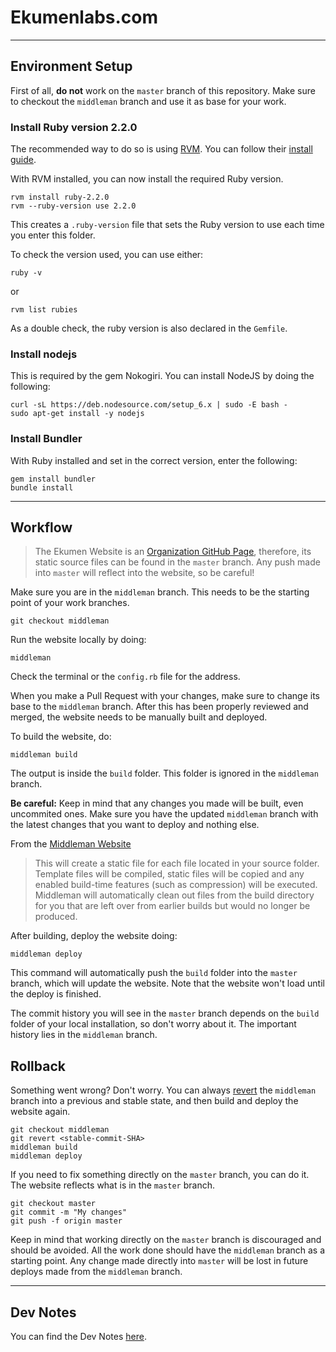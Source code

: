 # Ekumenlabs.com

---

## Environment Setup

First of all, **do not** work on the `master` branch of this repository. Make sure to checkout the `middleman` branch and use it as base for your work.

### Install **Ruby version 2.2.0**

The recommended way to do so is using [RVM](https://rvm.io/). You can follow their [install guide](https://rvm.io/rvm/install).

With RVM installed, you can now install the required Ruby version.

```
rvm install ruby-2.2.0
rvm --ruby-version use 2.2.0
```

This creates a `.ruby-version` file that sets the Ruby version to use each time you enter this folder.

To check the version used, you can use either:

```
ruby -v
```
or
```
rvm list rubies
```

As a double check, the ruby version is also declared in the `Gemfile`.

### Install nodejs

This is required by the gem Nokogiri. You can install NodeJS by doing the following:

```
curl -sL https://deb.nodesource.com/setup_6.x | sudo -E bash -
sudo apt-get install -y nodejs
```

### Install Bundler

With Ruby installed and set in the correct version, enter the following:

```
gem install bundler
bundle install
```

---

## Workflow

> The Ekumen Website is an [Organization GitHub Page](https://help.github.com/articles/user-organization-and-project-pages/), therefore, its static source files can be found in the `master` branch. Any push made into `master` will reflect into the website, so be careful!

Make sure you are in the `middleman` branch. This needs to be the starting point of your work branches.

```
git checkout middleman
```

Run the website locally by doing:

```
middleman
```

Check the terminal or the `config.rb` file for the address.

When you make a Pull Request with your changes, make sure to change its base to the `middleman` branch. After this has been properly reviewed and merged, the website needs to be manually built and deployed.

To build the website, do:

```
middleman build
```

The output is inside the `build` folder. This folder is ignored in the `middleman` branch.

**Be careful:** Keep in mind that any changes you made will be built, even uncommited ones. Make sure you have the updated `middleman` branch with the latest changes that you want to deploy and nothing else.

From the [Middleman Website](https://middlemanapp.com/basics/build-and-deploy)
> This will create a static file for each file located in your source folder. Template files will be compiled, static files will be copied and any enabled build-time features (such as compression) will be executed. Middleman will automatically clean out files from the build directory for you that are left over from earlier builds but would no longer be produced.

After building, deploy the website doing:

```
middleman deploy
```

This command will automatically push the `build` folder into the `master` branch, which will update the website. Note that the website won't load until the deploy is finished.

The commit history you will see in the `master` branch depends on the `build` folder of your local installation, so don't worry about it. The important history lies in the `middleman` branch.

## Rollback

Something went wrong? Don't worry. You can always [revert](https://github.com/blog/2019-how-to-undo-almost-anything-with-git) the `middleman` branch into a previous and stable state, and then build and deploy the website again.

```
git checkout middleman
git revert <stable-commit-SHA>
middleman build
middleman deploy
```

If you need to fix something directly on the `master` branch, you can do it. The website reflects what is in the `master` branch.

```
git checkout master
git commit -m "My changes"
git push -f origin master
```

Keep in mind that working directly on the `master` branch is discouraged and should be avoided. All the work done should have the `middleman` branch as a starting point. Any change made directly into `master` will be lost in future deploys made from the `middleman` branch.

---

## Dev Notes

You can find the Dev Notes [here](DEV-NOTES.md).